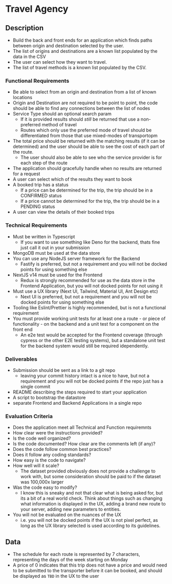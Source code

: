 # Travel Agency

## Description

- Build the back and front ends for an application which finds paths between origin and destination selected by the user.
- The list of origins and destinations are a known list populated by the data in the CSV
- The user can select how they want to travel.
- The list of travel methods is a known list populated by the CSV.

### Functional Requirements

- Be able to select from an origin and destination from a list of known locations
- Origin and Destination are not required to be point to point, the code should be able to find any connections between the list of nodes
- Service Type should an optional search param
    - If it is provided results should _still_ be returned that use a non-preferred method of travel
    - Routes which only use the preferred mode of travel should be differentiated from those that use mixed-modes of transportopm
- The total price should be returned with the matching results (if it can be determined) and the user should be able to see the cost of each part of the route.
    - The user should also be able to see who the service provider is for each step of the route
- The application should gracefully handle when no results are returned for a request
- A user can select which of the results they want to book
- A booked trip has a status
    - If a price can be determined for the trip, the trip should be in a CONFIRMED status
    - If a price cannot be determined for the trip, the trip should be in a PENDING status
- A user can view the details of their booked trips

### Technical Requirements

- Must be written in Typescript
    - If you want to use something like Deno for the backend, thats fine just call it out in your submission
- MongoDB must be used at the data store
- You can use any NodeJS server framework for the Backend
    - Fastify is preferred, but not a requirement and you will not be docked points for using something else
- NextJS v14 must be used for the Frontend
    - Redux is strongly recommended for use as the data store in the Frontend Application, but you will not docked points for not using it
- Must use a UX library (Next UI, Tailwind, Material UI, Ant Design etc)
    - Next UI is preferred, but not a requirement and you will not be docked points for using something else
- Tooling like Eslint/Prettier is highly recommended, but is not a functional requirement
- You must provide working unit tests for at least one a route - or piece of functionality - on the backend and a unit test for a component on the front end
    - An e2e test would be accepted for the Frontend coverage (through cypress or the other E2E testing systems), but a standalone unit test for the backend system would still be required idependently.

### Deliverables

- Submission should be sent as a link to a git repo
    - leaving your commit history intact is a nice to have, but not a requirement and you will not be docked points if the repo just has a single commit
- README describing the steps required to start your application
- A script to bootstrap the datastore
- separate Frontend and Backend Applications in a single repo

### Evaluation Criteria

- Does the application meet all Technical and Function requiremnts
- How clear were the instructions provided?
- Is the code well organized?
- Is the code documented? How clear are the comments left (if any)?
- Does the code follow common best practices?
- Does it follow any coding standards?
- How easy is the code to navigate?
- How well will it scale?
    - The dataset provided obviously does not provide a challenge to work with, but some consideration should be paid to if the dataset was 100,000x larger
- Was the code easy to modify?
    - I know this is sneaky and not that clear what is being asked for, but its a bit of a real world check. Think about things such as changing what information is displayed in the UX, adding a brand new route to your server, adding new parameters to entities.
- You will not be evaluated on the nuances of the UX
    - i.e. you will not be docked points if the UX is not pixel perfect, as long as the UX library selected is used according to its guidelines.

## Data

- The schedule for each route is represented by 7 characters, representing the days of the week starting on Monday
- A price of 0 indicates that this trip does not have a price and would need to be submitted to the transporter before it can be booked, and should be displayed as `TBD` in the UX to the user

